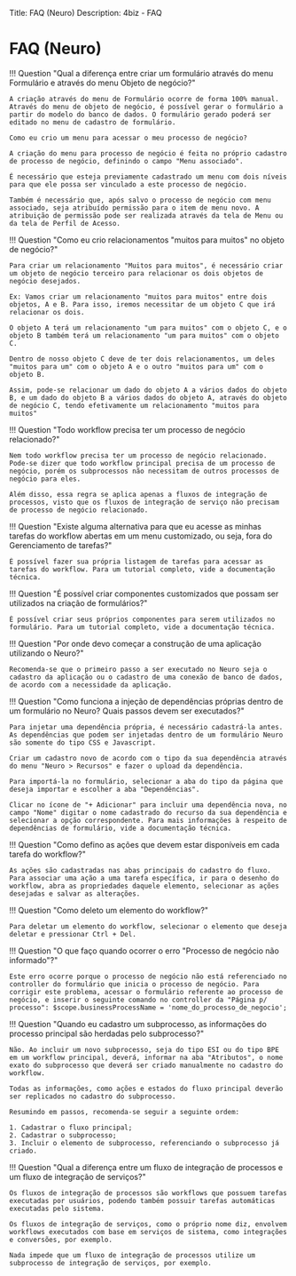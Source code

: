 Title: FAQ (Neuro)
Description: 4biz - FAQ

# FAQ (Neuro)

!!! Question "Qual a diferença entre criar um formulário através do menu Formulário e através do menu Objeto de negócio?"

    A criação através do menu de Formulário ocorre de forma 100% manual. Através do menu de objeto de negócio, é possível gerar o formulário a partir do modelo do banco de dados. O formulário gerado poderá ser editado no menu de cadastro de formulário.

	Como eu crio um menu para acessar o meu processo de negócio?

	A criação do menu para processo de negócio é feita no próprio cadastro de processo de negócio, definindo o campo "Menu associado".

	É necessário que esteja previamente cadastrado um menu com dois níveis para que ele possa ser vinculado a este processo de negócio.

	Também é necessário que, após salvo o processo de negócio com menu associado, seja atribuído permissão para o item de menu novo. A atribuição de permissão pode ser realizada através da tela de Menu ou da tela de Perfil de Acesso.

!!! Question "Como eu crio relacionamentos "muitos para muitos" no objeto de negócio?"

	Para criar um relacionamento "Muitos para muitos", é necessário criar um objeto de negócio terceiro para relacionar os dois objetos de negócio desejados.

	Ex: Vamos criar um relacionamento "muitos para muitos" entre dois objetos, A e B. Para isso, iremos necessitar de um objeto C que irá relacionar os dois.

	O objeto A terá um relacionamento "um para muitos" com o objeto C, e o objeto B também terá um relacionamento "um para muitos" com o objeto C.

	Dentro de nosso objeto C deve de ter dois relacionamentos, um deles "muitos para um" com o objeto A e o outro "muitos para um" com o objeto B.

	Assim, pode-se relacionar um dado do objeto A a vários dados do objeto B, e um dado do objeto B a vários dados do objeto A, através do objeto de negócio C, tendo efetivamente um relacionamento "muitos para muitos"

!!! Question "Todo workflow precisa ter um processo de negócio relacionado?"

	Nem todo workflow precisa ter um processo de negócio relacionado. Pode-se dizer que todo workflow principal precisa de um processo de negócio, porém os subprocessos não necessitam de outros processos de negócio para eles.   
	
	Além disso, essa regra se aplica apenas a fluxos de integração de processos, visto que os fluxos de integração de serviço não precisam de processo de negócio relacionado.

!!! Question "Existe alguma alternativa para que eu acesse as minhas tarefas do workflow abertas em um menu customizado, ou seja, fora do Gerenciamento de tarefas?"

	É possível fazer sua própria listagem de tarefas para acessar as tarefas do workflow. Para um tutorial completo, vide a documentação técnica.  

!!! Question "É possível criar componentes customizados que possam ser utilizados na criação de formulários?"

	É possível criar seus próprios componentes para serem utilizados no formulário. Para um tutorial completo, vide a documentação técnica.

!!! Question "Por onde devo começar a construção de uma aplicação utilizando o Neuro?"

	Recomenda-se que o primeiro passo a ser executado no Neuro seja o cadastro da aplicação ou o cadastro de uma conexão de banco de dados, de acordo com a necessidade da aplicação.  

!!! Question "Como funciona a injeção de dependências próprias dentro de um formulário no Neuro? Quais passos devem ser executados?"

	Para injetar uma dependência própria, é necessário cadastrá-la antes. As dependências que podem ser injetadas dentro de um formulário Neuro são somente do tipo CSS e Javascript.

	Criar um cadastro novo de acordo com o tipo da sua dependência através do menu "Neuro > Recursos" e fazer o upload da dependência.

	Para importá-la no formulário, selecionar a aba do tipo da página que deseja importar e escolher a aba "Dependências". 

	Clicar no ícone de "+ Adicionar" para incluir uma dependência nova, no campo "Nome" digitar o nome cadastrado do recurso da sua dependência e selecionar a opção correspondente. Para mais informações à respeito de dependências de formulário, vide a documentação técnica.

!!! Question "Como defino as ações que devem estar disponíveis em cada tarefa do workflow?"

	As ações são cadastradas nas abas principais do cadastro do fluxo. Para associar uma ação a uma tarefa específica, ir para o desenho do workflow, abra as propriedades daquele elemento, selecionar as ações desejadas e salvar as alterações.

!!! Question "Como deleto um elemento do workflow?"

	Para deletar um elemento do workflow, selecionar o elemento que deseja deletar e pressionar Ctrl + Del.

!!! Question "O que faço quando ocorrer o erro "Processo de negócio não informado"?"

	Este erro ocorre porque o processo de negócio não está referenciado no controller do formulário que inicia o processo de negócio. Para corrigir este problema, acessar o formulário referente ao processo de negócio, e inserir o seguinte comando no controller da "Página p/ processo": $scope.businessProcessName = 'nome_do_processo_de_negocio';

!!! Question "Quando eu cadastro um subprocesso, as informações do processo principal são herdadas pelo subprocesso?"

	Não. Ao incluir um novo subprocesso, seja do tipo ESI ou do tipo BPE em um workflow principal, deverá, informar na aba "Atributos", o nome exato do subprocesso que deverá ser criado manualmente no cadastro do workflow.

	Todas as informações, como ações e estados do fluxo principal deverão ser replicados no cadastro do subprocesso.

	Resumindo em passos, recomenda-se seguir a seguinte ordem:

	1. Cadastrar o fluxo principal;
	2. Cadastrar o subprocesso;
	3. Incluir o elemento de subprocesso, referenciando o subprocesso já criado.

!!! Question "Qual a diferença entre um fluxo de integração de processos e um fluxo de integração de serviços?"

	Os fluxos de integração de processos são workflows que possuem tarefas executadas por usuários, podendo também possuir tarefas automáticas executadas pelo sistema.

	Os fluxos de integração de serviços, como o próprio nome diz, envolvem workflows executados com base em serviços de sistema, como integrações e conversões, por exemplo.

	Nada impede que um fluxo de integração de processos utilize um subprocesso de integração de serviços, por exemplo.
	
